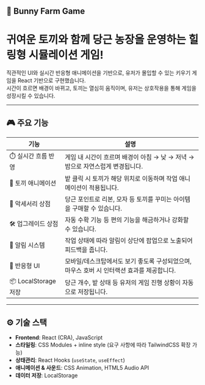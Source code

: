 ## 🥕 Bunny Farm Game

# 귀여운 토끼와 함께 당근 농장을 운영하는 힐링형 시뮬레이션 게임!

직관적인 UI와 실시간 반응형 애니메이션을 기반으로, 유저가 몰입할 수 있는 키우기 게임을 React 기반으로 구현했습니다.  
시간이 흐르면 배경이 바뀌고, 토끼는 열심히 움직이며, 유저는 상호작용을 통해 게임을 성장시킬 수 있습니다.

---

## 🎮 주요 기능

| 기능 | 설명 |
|------|------|
| ⏱️ 실시간 흐름 반영 | 게임 내 시간이 흐르며 배경이 아침 → 낮 → 저녁 → 밤으로 자연스럽게 변경됩니다. |
| 🐰 토끼 애니메이션 | 밭 클릭 시 토끼가 해당 위치로 이동하며 작업 애니메이션이 적용됩니다. |
| 🧢 악세서리 상점 | 당근 포인트로 리본, 모자 등 토끼를 꾸미는 아이템을 구매할 수 있습니다. |
| 🛠️ 업그레이드 상점 | 자동 수확 기능 등 편의 기능을 해금하거나 강화할 수 있습니다. |
| 🔔 알림 시스템 | 작업 상태에 따라 알림이 상단에 팝업으로 노출되어 피드백을 줍니다. |
| 🎨 반응형 UI | 모바일/데스크탑에서도 보기 좋도록 구성되었으며, 마우스 호버 시 인터랙션 효과를 제공합니다. |
| 📦 LocalStorage 저장 | 당근 개수, 밭 상태 등 유저의 게임 진행 상황이 자동으로 저장됩니다. |

---

## ⚙️ 기술 스택

- **Frontend**: React (CRA), JavaScript  
- **스타일링**: CSS Modules + inline style (요구 사항에 따라 TailwindCSS 확장 가능)  
- **상태관리**: React Hooks (`useState`, `useEffect`)  
- **애니메이션 & 사운드**: CSS Animation, HTML5 Audio API  
- **데이터 저장**: LocalStorage


